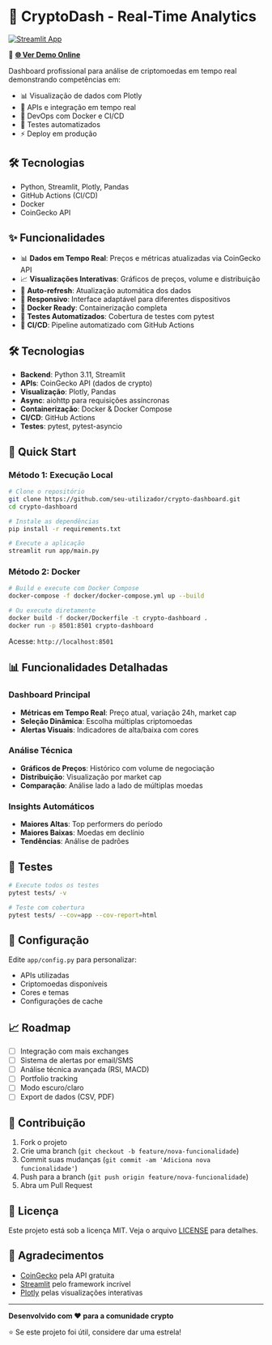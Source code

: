# 🚀 CryptoDash - Real-Time Analytics

[![Streamlit App](https://static.streamlit.io/badges/streamlit_badge_black_white.svg)](https://crypto-dashboard-jvjxcxcfzrz5bvk5zigjju.streamlit.app/)

🔗 **[🌐 Ver Demo Online](https://crypto-dashboard-jvjxcxcfzrz5bvk5zigjju.streamlit.app/)**

Dashboard profissional para análise de criptomoedas em tempo real demonstrando competências em:

- 📊 Visualização de dados com Plotly
- 🔄 APIs e integração em tempo real
- 🐳 DevOps com Docker e CI/CD
- 🧪 Testes automatizados
- ⚡ Deploy em produção

## 🛠️ Tecnologias

- Python, Streamlit, Plotly, Pandas
- GitHub Actions (CI/CD)
- Docker
- CoinGecko API

## ✨ Funcionalidades

- 📊 **Dados em Tempo Real**: Preços e métricas atualizadas via CoinGecko API
- 📈 **Visualizações Interativas**: Gráficos de preços, volume e distribuição
- 🔄 **Auto-refresh**: Atualização automática dos dados
- 📱 **Responsivo**: Interface adaptável para diferentes dispositivos
- 🐳 **Docker Ready**: Containerização completa
- 🧪 **Testes Automatizados**: Cobertura de testes com pytest
- 🚀 **CI/CD**: Pipeline automatizado com GitHub Actions

## 🛠️ Tecnologias

- **Backend**: Python 3.11, Streamlit
- **APIs**: CoinGecko API (dados de crypto)
- **Visualização**: Plotly, Pandas
- **Async**: aiohttp para requisições assíncronas
- **Containerização**: Docker & Docker Compose
- **CI/CD**: GitHub Actions
- **Testes**: pytest, pytest-asyncio

## 🚀 Quick Start

### Método 1: Execução Local

```bash
# Clone o repositório
git clone https://github.com/seu-utilizador/crypto-dashboard.git
cd crypto-dashboard

# Instale as dependências
pip install -r requirements.txt

# Execute a aplicação
streamlit run app/main.py
```

### Método 2: Docker

```bash
# Build e execute com Docker Compose
docker-compose -f docker/docker-compose.yml up --build

# Ou execute diretamente
docker build -f docker/Dockerfile -t crypto-dashboard .
docker run -p 8501:8501 crypto-dashboard
```

Acesse: `http://localhost:8501`

## 📊 Funcionalidades Detalhadas

### Dashboard Principal

- **Métricas em Tempo Real**: Preço atual, variação 24h, market cap
- **Seleção Dinâmica**: Escolha múltiplas criptomoedas
- **Alertas Visuais**: Indicadores de alta/baixa com cores

### Análise Técnica

- **Gráficos de Preços**: Histórico com volume de negociação
- **Distribuição**: Visualização por market cap
- **Comparação**: Análise lado a lado de múltiplas moedas

### Insights Automáticos

- **Maiores Altas**: Top performers do período
- **Maiores Baixas**: Moedas em declínio
- **Tendências**: Análise de padrões

## 🧪 Testes

```bash
# Execute todos os testes
pytest tests/ -v

# Teste com cobertura
pytest tests/ --cov=app --cov-report=html
```

## 🔧 Configuração

Edite `app/config.py` para personalizar:

- APIs utilizadas
- Criptomoedas disponíveis
- Cores e temas
- Configurações de cache

## 📈 Roadmap

- [ ] Integração com mais exchanges
- [ ] Sistema de alertas por email/SMS
- [ ] Análise técnica avançada (RSI, MACD)
- [ ] Portfolio tracking
- [ ] Modo escuro/claro
- [ ] Export de dados (CSV, PDF)

## 🤝 Contribuição

1. Fork o projeto
2. Crie uma branch (`git checkout -b feature/nova-funcionalidade`)
3. Commit suas mudanças (`git commit -am 'Adiciona nova funcionalidade'`)
4. Push para a branch (`git push origin feature/nova-funcionalidade`)
5. Abra um Pull Request

## 📄 Licença

Este projeto está sob a licença MIT. Veja o arquivo [LICENSE](LICENSE) para detalhes.

## 🙏 Agradecimentos

- [CoinGecko](https://coingecko.com) pela API gratuita
- [Streamlit](https://streamlit.io) pelo framework incrível
- [Plotly](https://plotly.com) pelas visualizações interativas

---

**Desenvolvido com ❤️ para a comunidade crypto**

⭐ Se este projeto foi útil, considere dar uma estrela!
